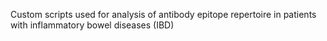 Custom scripts used for analysis of antibody epitope repertoire in patients with inflammatory bowel diseases (IBD)
